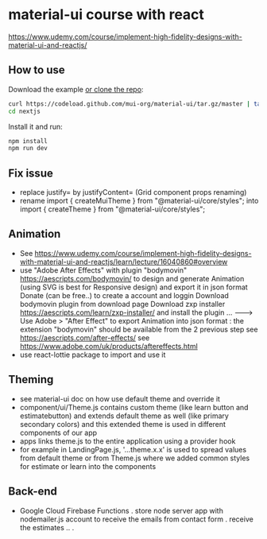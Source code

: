 # material-ui course with react

https://www.udemy.com/course/implement-high-fidelity-designs-with-material-ui-and-reactjs/

## How to use

Download the example [or clone the repo](https://github.com/mui-org/material-ui):

```sh
curl https://codeload.github.com/mui-org/material-ui/tar.gz/master | tar -xz --strip=2  material-ui-master/examples/nextjs
cd nextjs
```

Install it and run:

```sh
npm install
npm run dev
```

## Fix issue
- replace justify= by justifyContent=  (Grid component props renaming)
- rename import { createMuiTheme } from "@material-ui/core/styles"; into import { createTheme } from "@material-ui/core/styles";

## Animation
- See https://www.udemy.com/course/implement-high-fidelity-designs-with-material-ui-and-reactjs/learn/lecture/16040860#overview
- use  "Adobe After Effects" with plugin "bodymovin" https://aescripts.com/bodymovin/ to design and generate Animation (using SVG is best for Responsive design) and export it in json format
  Donate (can be free..) to create a account and loggin
  Download bodymovin plugin from download page
  Download zxp installer https://aescripts.com/learn/zxp-installer/ and install the plugin ...
  ---> Use Adobe > "After Effect" to export Animation into json format : the extension "bodymovin" should be available from the 2 previous step
 see https://aescripts.com/after-effects/
 see https://www.adobe.com/uk/products/aftereffects.html
- use react-lottie package to import and use it

## Theming
- see material-ui doc on how use default theme and override it
- component/ui/Theme.js contains custom theme (like learn button and estimatebutton) and extends default theme as well (like primary secondary colors) and this extended theme is used in different components of our app
- apps links theme.js to the entire application using a provider hook
- for example in LandingPage.js, '...theme.x.x' is used to spread values from default theme or from Theme.js where we added common styles for estimate or learn into the components

## Back-end
- Google Cloud Firebase Functions
  . store node server app with nodemailer.js account to receive the emails from contact form
  . receive the estimates ..
  . 
